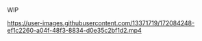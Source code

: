 

WIP


https://user-images.githubusercontent.com/13371719/172084248-ef1c2260-a04f-48f3-8834-d0e35c2bf1d2.mp4

